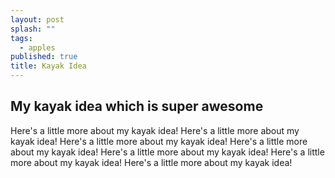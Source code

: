 ```yaml
---
layout: post
splash: ""
tags: 
  - apples
published: true
title: Kayak Idea
---
```



## My kayak idea which is super awesome

Here's a little more about my kayak idea! Here's a little more about my kayak idea! Here's a little more about my kayak idea! Here's a little more about my kayak idea! Here's a little more about my kayak idea! Here's a little more about my kayak idea! Here's a little more about my kayak idea!
